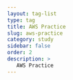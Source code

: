 ```yaml
---
layout: tag-list
type: tag
title: AWS Practice
slug: aws-practice
category: study
sidebar: false
order: 2
description: >
   AWS Practice
---
```


